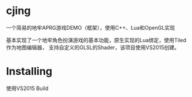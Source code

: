 # cjing
一个简易的地牢APRG游戏DEMO（框架），使用C++、Lua和OpenGL实现

基本实现了一个地牢角色扮演游戏的基本功能，原生实现的Lua绑定，使用Tiled作为地图编辑器， 支持自定义的GLSL的Shader，该项目使用VS2015创建。

# Installing
使用VS2015 Build
